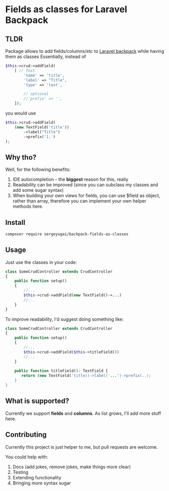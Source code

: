 # Fields as classes for Laravel Backpack 

## TLDR

Package allows to add fields/columns/etc to [Laravel backpack](https://backpackforlaravel.com)  while having them as classes
Essentially, instead of 

```php
$this->crud->addField(
    [ // Text
        'name' => 'title',
        'label' => "Title",
        'type' => 'text',

        // optional
        //'prefix' => '',
    ]);
```

you would use

```php
$this->crud->addField(
    (new TextField('title'))
        ->label("Title")
        ->prefix('1.')
);
```

## Why tho?

Well, for the following benefits:
1. IDE autocompletion - the **biggest** reason for this, really
2. Readability can be improved (since you can subclass my classes and add some sugar syntax)
3. When building your own views for fields, you can use $field as object, rather than array, therefore
you can implement your own helper methods here.

## Install

```bash
composer require sergeyugai/backpack-fields-as-classes
```

## Usage

Just use the classes in your code:

```php
class SomeCrudController extends CrudController
{
    public function setup()
    {
        //...
        $this->crud->addField(new TextField()->...)
        //...
    }
}
```

To improve readability, I'd suggest doing something like:

```php
class SomeCrudController extends CrudController
{
    public function setup()
    {
        //...
        $this->crud->addField($this->titleField())
        //...
    }
    
    public function titleField(): TextField {
       return (new TextField('title))->label('...')->prefix(..);
    }
}
```

## What is supported?

Currently we support **fields** and **columns**. As list grows, I'll add more stuff here.

## Contributing

Currently this project is just helper to me, but pull requests are welcome.

You could help with:
1. Docs (add jokes, remove jokes, make things more clear)
2. Testing
3. Extending functionality
4. Bringing more syntax sugar
